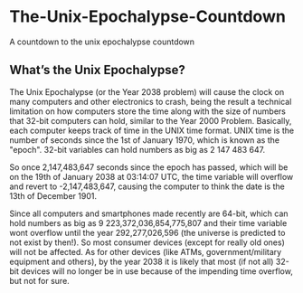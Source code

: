 # The-Unix-Epochalypse-Countdown
A countdown to the unix epochalypse countdown

## What’s the Unix Epochalypse?

The Unix Epochalypse (or the Year 2038 problem) will cause the clock on many computers and other electronics to crash, being the result a technical limitation on how computers store the time along with the size of numbers that 32-bit computers can hold, similar to the Year 2000 Problem. Basically, each computer keeps track of time in the UNIX time format. UNIX time is the number of seconds since the 1st of January 1970, which is known as the "epoch". 32-bit variables can hold numbers as big as 2 147 483 647.

So once 2,147,483,647 seconds since the epoch has passed, which will be on the 19th of January 2038 at 03:14:07 UTC, the time variable will overflow and revert to -2,147,483,647, causing the computer to think the date is the 13th of December 1901.

Since all computers and smartphones made recently are 64-bit, which can hold numbers as big as 9 223,372,036,854,775,807 and their time variable wont overflow until the year 292,277,026,596 (the universe is predicted to not exist by then!). So most consumer devices (except for really old ones) will not be affected. As for other devices (like ATMs, government/military equipment and others), by the year 2038 it is likely that most (if not all) 32-bit devices will no longer be in use because of the impending time overflow, but not for sure.